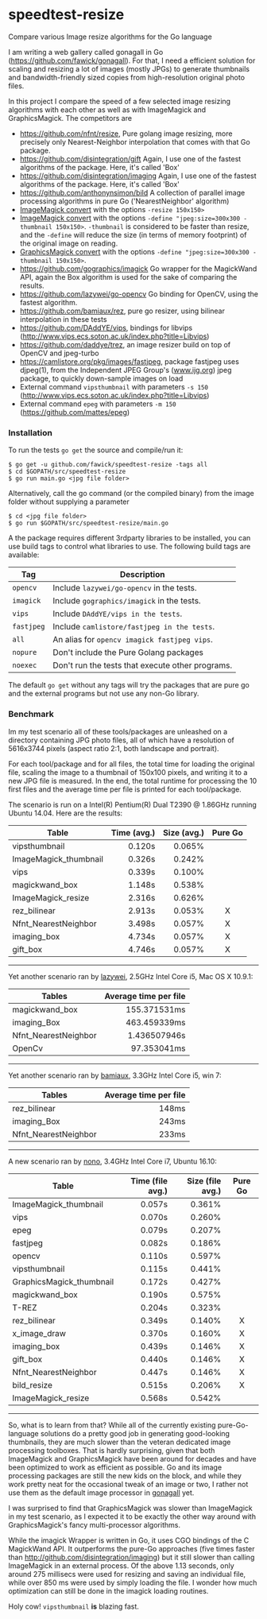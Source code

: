 speedtest-resize
================

Compare various Image resize algorithms for the Go language

I am writing a web gallery called gonagall in Go
(https://github.com/fawick/gonagall). For that, I need a efficient solution for
scaling and resizing a lot of images (mostly JPGs) to generate thumbnails and
bandwidth-friendly sized copies from high-resolution original photo files.

In this project I compare the speed of a few selected image resizing algorithms
with each other as well as with ImageMagick and GraphicsMagick. The competitors
are

- https://github.com/nfnt/resize, Pure golang image resizing, more precisely
  only Nearest-Neighbor interpolation that comes with that Go package.
- https://github.com/disintegration/gift Again, I use one of the fastest
  algorithms of the package. Here, it's called 'Box'
- https://github.com/disintegration/imaging Again, I use one of the fastest
  algorithms of the package. Here, it's called 'Box'
- https://github.com/anthonynsimon/bild A collection of parallel image
  processing algorithms in pure Go ('NearestNeighbor' algorithm)
- [ImageMagick convert](http://www.imagemagick.org/script/convert.php) with the options `-resize 150x150>`
- [ImageMagick convert](http://www.imagemagick.org/script/convert.php) with the
  options `-define "jpeg:size=300x300 -thumbnail 150x150>`. `-thumbnail` is
considered to be faster than resize, and the `-define` will reduce the size (in
terms of memory footprint) of the original image on reading.
- [GraphicsMagick convert](http://www.graphicsmagick.org/convert.html) with the
  options `-define "jpeg:size=300x300 -thumbnail 150x150>`.
- https://github.com/gographics/imagick Go wrapper for the MagickWand API,
  again the Box algorithm is used for the sake of comparing the results.
- https://github.com/lazywei/go-opencv Go binding for OpenCV, using the fastest
  algorithm.
- https://github.com/bamiaux/rez, pure go resizer, using bilinear interpolation
  in these tests
- https://github.com/DAddYE/vips, bindings for libvips
  (http://www.vips.ecs.soton.ac.uk/index.php?title=Libvips)
- https://github.com/daddye/trez, an image resizer build on top of OpenCV and
  jpeg-turbo
- https://camlistore.org/pkg/images/fastjpeg, package fastjpeg uses djpeg(1),
  from the Independent JPEG Group's (www.ijg.org) jpeg package, to quickly
  down-sample images on load
- External command `vipsthumbnail` with parameters `-s 150`
  (http://www.vips.ecs.soton.ac.uk/index.php?title=Libvips)
- External command `epeg` with parameters `-m 150`
  (https://github.com/mattes/epeg)

### Installation

To run the tests `go get` the source and compile/run it:

    $ go get -u github.com/fawick/speedtest-resize -tags all
    $ cd $GOPATH/src/speedtest-resize
    $ go run main.go <jpg file folder>

Alternatively, call the go command (or the compiled binary) from the image
folder without supplying a parameter

    $ cd <jpg file folder>
    $ go run $GOPATH/src/speedtest-resize/main.go

A the package requires different 3rdparty libraries to be installed, you can
use build tags to control what libraries to use. The following build tags are
available:

| Tag         | Description                                             |
| ----------- | ------------------------------------------------------- |
| `opencv`    | Include `lazywei/go-opencv` in the tests.               |
| `imagick`   | Include `gographics/imagick` in the tests.              |
| `vips`      | Include `DAddYE/vips in the tests`.                     |
| `fastjpeg`  | Include `camlistore/fastjpeg in the tests`.             |
| `all`       | An alias for `opencv imagick fastjpeg vips`.            |
| `nopure`    | Don't include the Pure Golang packages                  |
| `noexec`    | Don't run the tests that execute other programs.        |

The default `go get` without any tags will try the packages that are pure go
and the external programs but not use any non-Go library.

### Benchmark

Im my test scenario all of these tools/packages are unleashed on a directory
containing JPG photo files, all of which have a resolution of 5616x3744 pixels
(aspect ratio 2:1, both landscape and portrait).

For each tool/package and for all files, the total time for loading the
original file, scaling the image to a thumbnail of 150x100 pixels, and writing
it to a new JPG file is measured. In the end, the total runtime for processing
the 10 first files and the average time per file is printed for each
tool/package.

The scenario is run on a Intel(R) Pentium(R) Dual T2390 @ 1.86GHz running
Ubuntu 14.04. Here are the results:

| Table                 | Time (avg.) | Size (avg.) | Pure Go |
|-----------------------|------------:|------------:|:-------:|
| vipsthumbnail         |      0.120s |      0.065% |         |
| ImageMagick_thumbnail |      0.326s |      0.242% |         |
| vips                  |      0.339s |      0.100% |         |
| magickwand_box        |      1.148s |      0.538% |         |
| ImageMagick_resize    |      2.316s |      0.626% |         |
| rez_bilinear          |      2.913s |      0.053% |    X    |
| Nfnt_NearestNeighbor  |      3.498s |      0.057% |    X    |
| imaging_box           |      4.734s |      0.057% |    X    |
| gift_box              |      4.746s |      0.057% |    X    |


--------

Yet another scenario ran by [lazywei](https://github.com/lazywei), 2.5GHz Intel Core i5, Mac OS X 10.9.1:

| Tables               | Average time per file  |
| -------------------- | ----------------------:|
| magickwand_box       |  155.371531ms          |
| imaging_Box          |  463.459339ms          |
| Nfnt_NearestNeighbor |  1.436507946s          |
| OpenCv               |   97.353041ms          |

--------

Yet another scenario ran by [bamiaux](https://github.com/bamiaux), 3.3GHz Intel Core i5, win 7:

| Tables               | Average time per file  |
| -------------------- | ----------------------:|
| rez_bilinear         |  148ms                 |
| imaging_Box          |  243ms                 |
| Nfnt_NearestNeighbor |  233ms                 |

--------

A new scenario ran by [nono](https://github.com/nono), 3.4GHz Intel Core i7, Ubuntu 16.10:

| Table                          | Time (file avg.) | Size (file avg.) | Pure Go |
|--------------------------------|-----------------:|-----------------:|:-------:|
| ImageMagick_thumbnail          |           0.057s |           0.361% |         |
| vips                           |           0.070s |           0.260% |         |
| epeg                           |           0.079s |           0.207% |         |
| fastjpeg                       |           0.082s |           0.186% |         |
| opencv                         |           0.110s |           0.597% |         |
| vipsthumbnail                  |           0.115s |           0.441% |         |
| GraphicsMagick_thumbnail       |           0.172s |           0.427% |         |
| magickwand_box                 |           0.190s |           0.575% |         |
| T-REZ                          |           0.204s |           0.323% |         |
| rez_bilinear                   |           0.349s |           0.140% |    X    |
| x_image_draw                   |           0.370s |           0.160% |    X    |
| imaging_box                    |           0.439s |           0.146% |    X    |
| gift_box                       |           0.440s |           0.146% |    X    |
| Nfnt_NearestNeighbor           |           0.447s |           0.146% |    X    |
| bild_resize                    |           0.515s |           0.206% |    X    |
| ImageMagick_resize             |           0.568s |           0.542% |         |

--------

So, what is to learn from that? While all of the currently existing
pure-Go-language solutions do a pretty good job in generating good-looking
thumbnails, they are much slower than the veteran dedicated image processing
toolboxes. That is hardly surprising, given that both ImageMagick and
GraphicsMagick have been around for decades and have been optimized to work as
efficient as possible. Go and its image processing packages are still the new
kids on the block, and while they work pretty neat for the occasional tweak of
an image or two, I rather not use them as the default image processor in
[gonagall](http://github.com/fawick/gonagall) yet.

I was surprised to find that GraphicsMagick was slower than ImageMagick in my
test scenario, as I expected it to be exactly the other way around with
GraphicsMagick's fancy multi-processor algorithms.

While the imagick Wrapper is written in Go, it uses CGO bindings of the C
MagickWand API. It outperforms the pure-Go approaches (five times faster than
http://github.com/disintegration/imaging) but it still slower than calling
ImageMagick in an external process. Of the above 1.13 seconds, only around 275
millisecs were used for resizing and saving an individual file, while over 850
ms were used by simply loading the file. I wonder how much optimization can
still be done in the imagick loading routines.

Holy cow! `vipsthumbnail` __is__ blazing fast.
